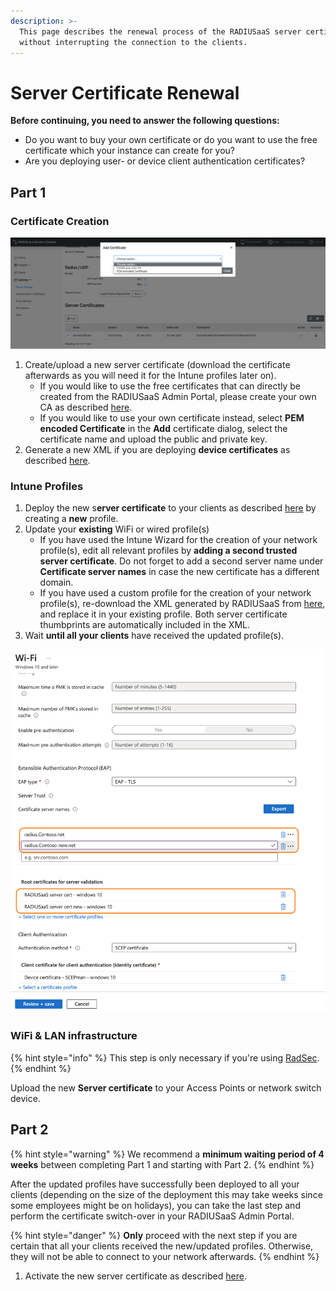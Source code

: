 ```yaml
---
description: >-
  This page describes the renewal process of the RADIUSaaS server certificate
  without interrupting the connection to the clients.
---
```


# Server Certificate Renewal

**Before continuing, you need to answer the following questions:**&#x20;

* Do you want to buy your own certificate or do you want to use the free certificate which your instance can create for you?
* Are you deploying user- or device client authentication certificates?&#x20;

## Part 1

### Certificate Creation

![](<../.gitbook/assets/image (81) (1).png>)

1. Create/upload a new server certificate (download the certificate afterwards as you will need it for the Intune profiles later on).
   * If you would like to use the free certificates that can directly be created from the RADIUSaaS Admin Portal, please create your own CA as described [here](../portal/settings/settings-server/certificates.md#custom-cas).
   * If you would like to use your own certificate instead, select **PEM encoded Certificate** in the **Add** certificate dialog, select the certificate name and upload the public and private key.
2. Generate a new XML if you are deploying **device certificates** as described [here](../portal/settings/settings-trusted-roots/xml.md#wifi).

### Intune Profiles

1. Deploy the new s**erver certificate** to your clients as described [here](../azure/trusted-root.md#adding-a-trusted-root-profile-for-your-clients) by creating a **new** profile.
2. Update your **existing** WiFi or wired profile(s)
   * If you have used the Intune Wizard for the creation of your network profile(s), edit all relevant profiles by **adding a second trusted server certificate**. Do not forget to add a second server name under **Certificate server names** in case the new certificate has a different domain.
   * If you have used a custom profile for the creation of your network profile(s), re-download the XML generated by RADIUSaaS from [here](../portal/settings/settings-trusted-roots/xml.md), and replace it in your existing profile. Both server certificate thumbprints are automatically included in the XML.&#x20;
3. Wait **until all your clients** have received the updated profile(s).

![Example: Updated Windows 10 WiFi profile with two trusted RADIUS server certificates and different domains.](<../.gitbook/assets/image (67).png>)

### WiFi & LAN infrastructure

{% hint style="info" %}
This step is only necessary if you're using [RadSec](../details.md#what-is-radsec).
{% endhint %}

Upload the new **Server certificate** to your Access Points or network switch device.&#x20;

## Part 2

{% hint style="warning" %}
We recommend a **minimum waiting period of 4 weeks** between completing Part 1 and starting with Part 2.
{% endhint %}

After the updated profiles have successfully been deployed to all your clients (depending on the size of the deployment this may take weeks since some employees might be on holidays), you can take the last step and perform the certificate switch-over in your RADIUSaaS Admin Portal.

{% hint style="danger" %}
**Only** proceed with the next step if you are certain that all your clients received the new/updated profiles. Otherwise, they will not be able to connect to your network afterwards.
{% endhint %}

1. Activate the new server certificate as described [here](../portal/settings/settings-server/#certificate-activation).
